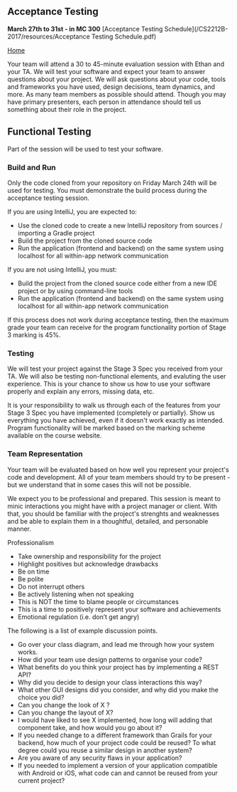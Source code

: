 ## Acceptance Testing  
**March 27th to 31st - in MC 300**
[Acceptance Testing Schedule](/CS2212B-2017/resources/Acceptance Testing Schedule.pdf)

[Home](README.md)  

Your team will attend a 30 to 45-minute evaluation session with Ethan and your TA. We will test your software and expect your team to answer questions about your project. 
We will ask questions about your code, tools and frameworks you have used, design decisions, team dynamics, and more. As many team members as possible should attend. Though you may have primary presenters, each person in attendance should tell us something about their role in the project.  

## Functional Testing

Part of the session will be used to test your software.  

### Build and Run

Only the code cloned from your repository on Friday March 24th will be used for testing. You must demonstrate the build process during the acceptance testing session.

If you are using IntelliJ, you are expected to:  
- Use the cloned code to create a new IntelliJ repository from sources / importing a Gradle project
- Build the project from the cloned source code
- Run the application (frontend and backend) on the same system using localhost for all within-app network communication

If you are not using IntelliJ, you must:  
- Build the project from the cloned source code either from a new IDE project or by using command-line tools
- Run the application (frontend and backend) on the same system using localhost for all within-app network communication

If this process does not work during acceptance testing, then the maximum grade your team can receive for the program functionality portion of Stage 3 marking is 45%.

### Testing

We will test your project against the Stage 3 Spec you received from your TA. We will also be testing non-functional elements, and evaluting the user experience. This is your chance to show us how to use your software properly and explain any errors, missing data, etc. 

It is your responsibility to walk us through each of the features from your Stage 3 Spec you have implemented (completely or partially). Show us everything you have achieved, even if it doesn't work exactly as intended. Program functionality will be marked based on the marking scheme available on the course website.

### Team Representation

Your team will be evaluated based on how well you represent your project's code and development. All of your team members should try to be present - but we understand that in some cases this will not be possible.

We expect you to be professional and prepared. This session is meant to minic interactions you might have with a project manager or client. With that, you should be familiar with the project's strenghts and weaknesses and be able to explain them in a thoughtful, detailed, and personable manner. 

Professionalism  
- Take ownership and responsibility for the project  
- Highlight positives but acknowledge drawbacks  
- Be on time  
- Be polite  
- Do not interrupt others  
- Be actively listening when not speaking  
- This is NOT the time to blame people or circumstances  
- This is a time to positively represent your software and achievements  
- Emotional regulation (i.e. don’t get angry)  

The following is a list of example discussion points.
- Go over your class diagram, and lead me through how your system works.  
- How did your team use design patterns to organise your code?
- What benefits do you think your project has by implementing a REST API?
- Why did you decide to design your class interactions this way?  
- What other GUI designs did you consider, and why did you make the choice you did?  
- Can you change the look of X ?  
- Can you change the layout of X?  
- I would have liked to see X implemented, how long will adding that component take, and how would you go about it?  
- If you needed change to a different framework than Grails for your backend, how much of your project code could be reused? To what degree could you reuse a similar design in another system?  
- Are you aware of any security flaws in your application?
- If you needed to implement a version of your application compatible with Android or iOS, what code can and cannot be reused from your current project?
